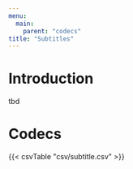 ```yaml
---
menu:
  main:
    parent: "codecs"
title: "Subtitles"
---
```


# Introduction

tbd


# Codecs

{{< csvTable "csv/subtitle.csv" >}}
